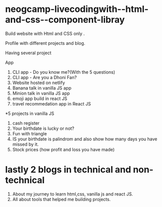 # neogcamp-livecodingwith--html-and-css--component-libray
Build website with Html and CSS only .

Profile with different projects and blog.

Having several project 

   App 

   1. CLI app - Do you know me?(With the 5 questions)
   2. CLI app - Are you a Dhoni Fan?
   3. Website hosted on netlify
   4. Banana talk in vanilla JS app
   5. Minion talk in vanilla JS app
   6. emoji app build in react JS
   7. travel recommedation app  in React  JS
   
*5 projects in vanilla JS

1. cash register
2. Your birthdate is lucky or not?
3. Fun with triangle
4. IS your birthdate  is palindrom and also show how many days you have missed by it.
5. Stock prices (how profit and loss you have made)

# lastly 2 blogs in technical and non-technical
1. About my journey to learn html,css, vanilla js and react JS.
2. All about tools that helped me building projects.
